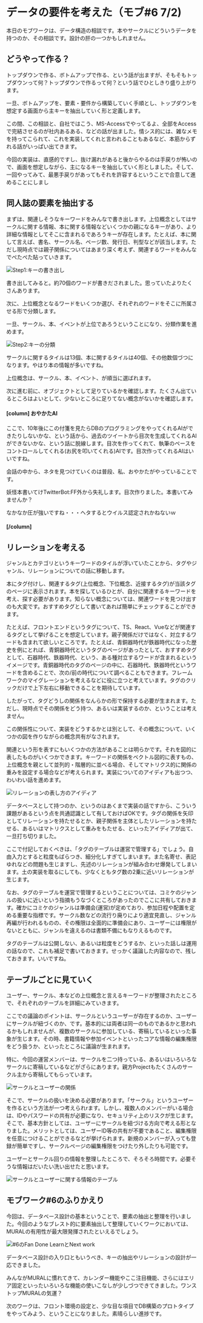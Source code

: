 # データの要件を考えた（モブ#6 7/2)

本日のモブワークは、データ構造の相談です。本やサークルにどういうデータを持つのか、その相談です。設計の肝の一つかもしれません。

## どうやって作る？

トップダウンで作る、ボトムアップで作る、という話が出ますが、そもそもトップダウンって何？トップダウンで作るって何？という話でひとしきり盛り上がります。

一旦、ボトムアップを、要素・要件から構築していく手順とし、トップダウンを想定する画面から主キーを抽出していく形と定義します。

この間、この相談と、自社ではこう、MS-Accessでやってるよ、全部をAccessで完結させるのが社内あるある、などの話が出ました。情シス的には、雑なメモを持ってこられて、これを実装してくれと言われることもあるなど、本筋からずれる話がいっぱい出てきます。

今回の実装は、直感的ですし、抜け漏れがあると後からやるのは手戻りが怖いので、画面を想定しながら、主になるキーを抽出していく形としました。そして、一回やってみて、最悪手戻りがあってもそれを許容するということで合意して進めることにしまし

## 同人誌の要素を抽出する
まずは、関連しそうなキーワードをみんなで書き出します。上位概念としてはサークルに関する情報、本に関する情報などいくつかの親になるキーがあり、より詳細な情報としてそこに含まれるであろうキーが存在します。たとえば、本に関して言えば、書名、サークル名、ページ数、発行日、判型などが該当します。ただし現時点では親子関係についてはあまり深く考えず、関連するワードをみんなでぺたぺた貼っていきます。

![Step1:キーの書き出し](chap-mob-0702/key1.png?scale=0.8)

書き出してみると。約70個のワードが書きだされました。思っていたよりたくさんあります。

次に、上位概念となるワードをいくつか選び、それぞれのワードをそこに所属させる形で分類します。

一旦、サークル、本、イベントが上位であろうということになり、分類作業を進めます。

![Step2:キーの分類](chap-mob-0702/key2.png?scale=0.8)

サークルに関するタイルは13個、本に関するタイルは40個、その他数個づつになります。やはり本の情報が多いですね。

上位概念は、サークル、本、イベント、が順当に選ばれます。

次に進む前に、オブジェクトとして足りているかを確認します。たくさん出ているところはよいとして、少ないところに足りてない概念がないかを確認します。

#### [column] おやかたAI
ここで、10年後にこの付箋を見たらDBのプログラミングをやってくれるAIができたりしないかな、という話から、過去のツイートから目次を生成してくれるAIができないかな、という話に脱線します。目次を作ってくれて、執筆のペースをコントロールしてくれる(お尻を叩いてくれる)AIです。目次作ってくれるAIはいいですね。

会話の中から、ネタを見つけていくのは普段、私、おやかたがやっていることです。

妖怪本書いてけTwitterBot:FF外から失礼します。目次作りました。本書いてみませんか？

なかなか圧が強いですね・・・ヘタするとウイルス認定されかねないｗ

#### [/column]

## リレーションを考える
ジャンルとカテゴリというキーワードのタイルが浮いていたことから、タグやジャンル、リレーションについての話に移動します。

本にタグ付けし、関連するタグ(上位概念、下位概念、近接するタグ)が当該タグのページに表示されます。本を探しているひとが、自分に関連するキーワードを考え、探す必要があります。知らない概念については、関連ワードを見つけ出すのも大変です。おすすめタグとして書いてあれば簡単にチェックすることができます。

たとえば、フロントエンドというタグについて、TS、React、Vueなどが関連するタグとして挙げることを想定しています。親子関係だけではなく、対立するワードも含まれて欲しいところです。たとえば、青銅器時代が鉄器時代になった歴史を例にとれば、青銅器時代というタグのページがあったとして、おすすめタグとして、石器時代、鉄器時代、という、ある種対立するワードが含まれるというイメージです。青銅器時代のタグのページの中に、石器時代、鉄器時代というワードを含めることで、次の/前の時代について調べることもできます。フレームワークのマイグレーションを考えるなどに役に立つと考えています。タグのクリックだけで上下左右に移動できることを期待しています。

したがって、タグどうしの関係をなんらかの形で保持する必要が生まれます。ただし、現時点でその関係をどう持つ、あるいは実装するのか、ということは考えません。

この関係性について、実装をどうするかとは別として、その概念について、いくつかの図を作りながらの概念共有がなされます。

関連という形を表すにもいくつかの方法があることは明らかです。それを図的に表したものがいくつかできます。キーワードの関係をベクトル図的に表すもの、上位概念を親として並列的・階層的に並べる場合、そしてマトリクス的に関係の重みを設定する場合などが考えられます。実装についてのアイディアも出つつ、わいわい話を進めます。

![リレーションの表し方のアイディア](chap-mob-0702/relation.png?scale=1.0)


データベースとして持つのか、というのはあくまで実装の話ですから、こういう課題があるという点を共通認識として有しておけばOKです。タグの関係を矢印としてリレーションを持たせるとか、親子関係を主体としたリレーションを持たせる、あるいはマトリクスとして重みをもたせる、といったアイディアが出て、一旦打ち切りました。

ここで付記しておくべきは、「タグのテーブルは運営で管理する」でしょう。自由入力とすると粒度もばらつき、細分化しすぎてしまいます。また名寄せ、表記ゆれなどの問題も生じますし、先述のリレーションが組み合わせ爆発してしまいます。土の実装を取るにしても、少なくともタグ数の2乗に近いリレーションが生じます。

なお、タグのテーブルを運営で管理するということについては、コミケのジャンルの扱いに近いという指摘もうなづくところがあったのでここに共有しておきます。確かにコミケのジャンルは準備会(運営)が定めており、参加日程や配置を定める重要な指標です。サークル数などの流行り廃りにより適宜見直し、ジャンル再編が行われるものの、その権限は全面的に準備会にあり、ユーザーには権限がないとともに、ジャンルを違えるのは書類不備にもなりえるものです。

タグのテーブルは公開しない、あるいは粒度をどうするか、といった話しは運用の話なので、これも補足で書いておきます。せっかく議論した内容なので、残しておきます。いいですね。

## テーブルごとに見ていく
ユーザー、サークル、本などの上位概念と言えるキーワードが整理されたところで、それぞれのテーブルを詳細にみていきます。

ここでの議論のポイントは、サークルというユーザーが存在するのか、ユーザーにサークルが紐づくのか、です。基本的には両者は同一のものであるかと思われるかもしれませんが、複数のサークルに参加している、寄稿しているといった事象が生じます。その時、書籍情報や参加イベントといったコアな情報の編集権限をどう扱うか、といったところに議論が生まれます。

特に、今回の運営メンバーは、サークルを二つ持っている、あるいはいろいろなサークルに寄稿しているなどがざらにあります。親方Projectもたくさんのサークル主から寄稿してもらっています。

![サークルとユーザーの関係](chap-mob-0702/circle.png?scale=0.5)


そこで、サークルの扱いを決める必要があります。「サークル」というユーザーを作るという方法が一つ考えられrます。しかし、複数人のメンバーがいる場合は、IDやパスワードの共有が必要になり、セキュリティ上のリスクが生じます。そこで、基本方針としては、ユーザーにサークルを紐づける方向で考える形となりました。メリットとしては、ユーザーID等の共有が不要であること、編集権限を任意につけることができるなどが挙げられます。新規のメンバーが入っても登録が簡単ですし、サークルページの編集権限をつけたり外したりも可能です。

ユーザーとサークル回りの情報を整理したところで、そろそろ時間です。必要そうな情報はだいたい洗い出せたと思います。

![サークルとユーザーに関する情報のテーブル](chap-mob-0702/usertable.png?scale=1.0)

## モブワーク#6のふりかえり
今回は、データベース設計の基本ということで、要素の抽出と整理を行いました。今回のようなブレスト的に要素抽出して整理していくワークにおいては、MURALの有用性が最大限発揮されたといえるでしょう。

![#6のFan Done LearnとNext work](chap-mob-0702/0702fandonelearn.png?scale=0.9)

データベース設計の入り口ともいうべき、キーの抽出やリレーションの設計が一応できました。

みんながMURALに慣れてきて、カレンダー機能やここ注目機能、さらにはエリア固定といったいろいろな機能の使いこなしが少しづつできてきました。ワンストップMURALの気運？

次のワークは、フロント環境の設定と、少な目な項目でDB構築のプロトタイプをやってみよう、ということになりました。素晴らしい進捗です。